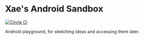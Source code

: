 Xae's Android Sandbox
===
[![Circle CI](https://circleci.com/gh/xaethos/sandbox-android/tree/master.svg?style=svg)](https://circleci.com/gh/xaethos/sandbox-android/tree/master)

Android playground, for sketching ideas and accessing them later.

